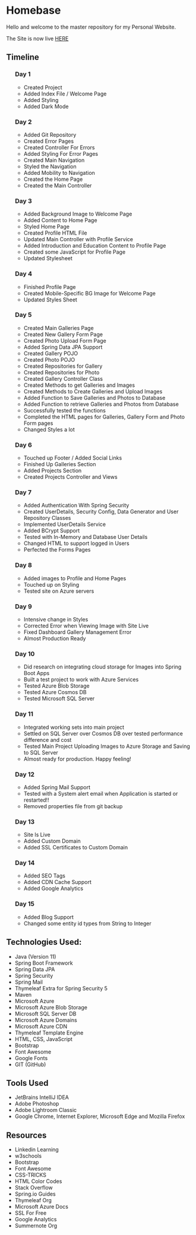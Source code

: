 <h1>Homebase</h1>
<p>Hello and welcome to the master repository for my Personal Website.</p>
<p>The Site is now live <a href="https://www.hpkarugendo.com">HERE</a></p>
<h2>Timeline</h2>
<ul>
    <h3>Day 1</h3>
    <ul>
        <li>Created Project</li>
        <li>Added Index File / Welcome Page</li>
        <li>Added Styling</li>
        <li>Added Dark Mode</li>
    </ul>
    <h3>Day 2</h3>
        <ul>
            <li>Added Git Repository</li>
            <li>Created Error Pages</li>
            <li>Created Controller For Errors</li>
            <li>Added Styling For Error Pages</li>
            <li>Created Main Navigation</li>
            <li>Styled the Navigation</li>
            <li>Added Mobility to Navigation</li>
            <li>Created the Home Page</li>
            <li>Created the Main Controller</li>
        </ul>
    <h3>Day 3</h3>
    <ul>
        <li>Added Background Image to Welcome Page</li>
        <li>Added Content to Home Page</li>
        <li>Styled Home Page</li>
        <li>Created Profile HTML File</li>
        <li>Updated Main Controller with Profile Service</li>
        <li>Added Introduction and Education Content to Profile Page</li>
        <li>Created some JavaScript for Profile Page</li>
        <li>Updated Stylesheet</li>
    </ul>
    <h3>Day 4</h3>
    <ul>
        <li>Finished Profile Page</li>
        <li>Created Mobile-Specific BG Image for Welcome Page</li>
        <li>Updated Styles Sheet</li>
    </ul>
    <h3>Day 5</h3>
    <ul>
        <li>Created Main Galleries Page</li>
        <li>Created New Gallery Form Page</li>
        <li>Created Photo Upload Form Page</li>
        <li>Added Spring Data JPA Support</li>
        <li>Created Gallery POJO</li>
        <li>Created Photo POJO</li>
        <li>Created Repositories for Gallery</li>
        <li>Created Repositories for Photo</li>
        <li>Created Gallery Controller Class</li>
        <li>Created Methods to get Galleries and Images</li>
        <li>Created Methods to Create Galleries and Upload Images</li>
        <li>Added Function to Save Galleries and Photos to Database</li>
        <li>Added Function to retrieve Galleries and Photos from Database</li>
        <li>Successfully tested the functions</li>
        <li>Completed the HTML pages for Galleries, Gallery Form and Photo Form pages</li>
        <li>Changed Styles a lot</li>
    </ul>
    <h3>Day 6</h3>
    <ul>
        <li>Touched up Footer / Added Social Links</li>
        <li>Finished Up Galleries Section</li>
        <li>Added Projects Section</li>
        <li>Created Projects Controller and Views</li>
    </ul>
    <h3>Day 7</h3>
    <ul>
        <li>Added Authentication With Spring Security</li>
        <li>Created UserDetails, Security Config, Data Generator and User Repository Classes</li>
        <li>Implemented UserDetails Service</li>
        <li>Added BCrypt Support</li>
        <li>Tested with In-Memory and Database User Details</li>
        <li>Changed HTML to support logged in Users</li>
        <li>Perfected the Forms Pages</li>
    </ul>
    <h3>Day 8</h3>
    <ul>
        <li>Added images to Profile and Home Pages</li>
        <li>Touched up on Styling</li>
        <li>Tested site on Azure servers</li>
    </ul>
    <h3>Day 9</h3>
    <ul>
        <li>Intensive change in Styles</li>
        <li>Corrected Error when Viewing Image with Site Live</li>
        <li>Fixed Dashboard Gallery Management Error</li>
        <li>Almost Production Ready</li>
    </ul>
    <h3>Day 10</h3>
    <ul>
        <li>Did research on integrating cloud storage for Images into Spring Boot Apps</li>
        <li>Built a test project to work with Azure Services</li>
        <li>Tested Azure Blob Storage</li>
        <li>Tested Azure Cosmos DB</li>
        <li>Tested Microsoft SQL Server</li>
    </ul>
    <h3>Day 11</h3>
    <ul>
        <li>Integrated working sets into main project</li>
        <li>Settled on SQL Server over Cosmos DB over tested performance difference and cost</li>
        <li>Tested Main Project Uploading Images to Azure Storage and Saving to SQL Server</li>
        <li>Almost ready for production. Happy feeling!</li>
    </ul>
    <h3>Day 12</h3>
    <ul>
        <li>Added Spring Mail Support</li>
        <li>Tested with a System alert email when Application is started or restarted!!</li>
        <li>Removed properties file from git backup</li>
    </ul>
    <h3>Day 13</h3>
    <ul>
        <li>Site Is Live</li>
        <li>Added Custom Domain</li>
        <li>Added SSL Certificates to Custom Domain</li>
    </ul>
    <h3>Day 14</h3>
    <ul>
        <li>Added SEO Tags</li>
        <li>Added CDN Cache Support</li>
        <li>Added Google Analytics</li>
    </ul>
    <h3>Day 15</h3>
    <ul>
        <li>Added Blog Support</li>
        <li>Changed some entity id types from String to Integer</li>
    </ul>
</ul>

<h2>Technologies Used:</h2>
<ul>
    <li>Java (Version 11)</li>
    <li>Spring Boot Framework</li>
    <li>Spring Data JPA</li>
    <li>Spring Security</li>
    <li>Spring Mail</li>
    <li>Thymeleaf Extra for Spring Security 5</li>
    <li>Maven</li>
    <li>Microsoft Azure</li>
    <li>Microsoft Azure Blob Storage</li>
    <li>Microsoft SQL Server DB</li>
    <li>Microsoft Azure Domains</li>
    <li>Microsoft Azure CDN</li>
    <li>Thymeleaf Template Engine</li>
    <li>HTML, CSS, JavaScript</li>
    <li>Bootstrap</li>
    <li>Font Awesome</li>
    <li>Google Fonts</li>
    <li>GIT (GitHub)</li>
</ul>

<h2>Tools Used</h2>
<ul>
    <li>JetBrains IntelliJ IDEA</li>
    <li>Adobe Photoshop</li>
    <li>Adobe Lightroom Classic</li>
    <li>Google Chrome, Internet Explorer, Microsoft Edge and Mozilla Firefox</li>
</ul>

<h2>Resources</h2>
<ul>
    <li>Linkedin Learning</li>
    <li>w3schools</li>
    <li>Bootstrap</li>
    <li>Font Awesome</li>
    <li>CSS-TRICKS</li>
    <li>HTML Color Codes</li>
    <li>Stack Overflow</li>
    <li>Spring.io Guides</li>
    <li>Thymeleaf Org</li>
    <li>Microsoft Azure Docs</li>
    <li>SSL For Free</li>
    <li>Google Analytics</li>
    <li>Summernote Org</li>
</ul>
